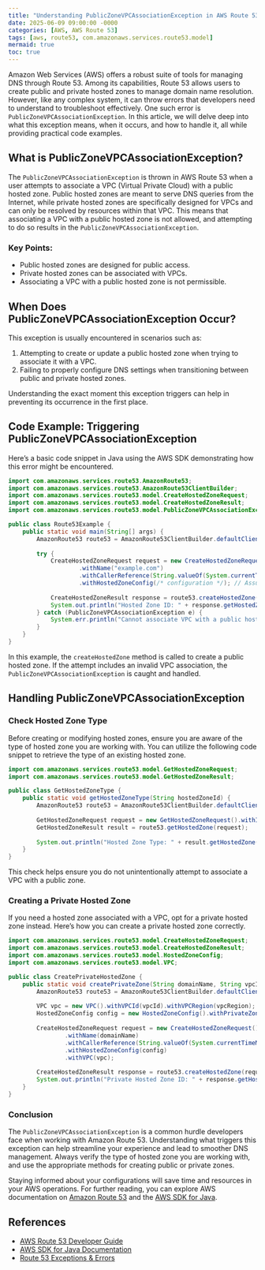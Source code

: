 ```yaml
---
title: "Understanding PublicZoneVPCAssociationException in AWS Route 53"
date: 2025-06-09 09:00:00 -0000
categories: [AWS, AWS Route 53]
tags: [aws, route53, com.amazonaws.services.route53.model]
mermaid: true
toc: true
---
```



Amazon Web Services (AWS) offers a robust suite of tools for managing DNS through Route 53. Among its capabilities, Route 53 allows users to create public and private hosted zones to manage domain name resolution. However, like any complex system, it can throw errors that developers need to understand to troubleshoot effectively. One such error is `PublicZoneVPCAssociationException`. In this article, we will delve deep into what this exception means, when it occurs, and how to handle it, all while providing practical code examples.

## What is PublicZoneVPCAssociationException?

The `PublicZoneVPCAssociationException` is thrown in AWS Route 53 when a user attempts to associate a VPC (Virtual Private Cloud) with a public hosted zone. Public hosted zones are meant to serve DNS queries from the Internet, while private hosted zones are specifically designed for VPCs and can only be resolved by resources within that VPC. This means that associating a VPC with a public hosted zone is not allowed, and attempting to do so results in the `PublicZoneVPCAssociationException`.

### Key Points:
- Public hosted zones are designed for public access.
- Private hosted zones can be associated with VPCs.
- Associating a VPC with a public hosted zone is not permissible.

## When Does PublicZoneVPCAssociationException Occur?

This exception is usually encountered in scenarios such as:
1. Attempting to create or update a public hosted zone when trying to associate it with a VPC.
2. Failing to properly configure DNS settings when transitioning between public and private hosted zones.

Understanding the exact moment this exception triggers can help in preventing its occurrence in the first place.

## Code Example: Triggering PublicZoneVPCAssociationException

Here’s a basic code snippet in Java using the AWS SDK demonstrating how this error might be encountered.

```java
import com.amazonaws.services.route53.AmazonRoute53;
import com.amazonaws.services.route53.AmazonRoute53ClientBuilder;
import com.amazonaws.services.route53.model.CreateHostedZoneRequest;
import com.amazonaws.services.route53.model.CreateHostedZoneResult;
import com.amazonaws.services.route53.model.PublicZoneVPCAssociationException;

public class Route53Example {
    public static void main(String[] args) {
        AmazonRoute53 route53 = AmazonRoute53ClientBuilder.defaultClient();
        
        try {
            CreateHostedZoneRequest request = new CreateHostedZoneRequest()
                    .withName("example.com")
                    .withCallerReference(String.valueOf(System.currentTimeMillis()))
                    .withHostedZoneConfig(/* configuration */); // Assume it's public
            
            CreateHostedZoneResult response = route53.createHostedZone(request);
            System.out.println("Hosted Zone ID: " + response.getHostedZone().getId());
        } catch (PublicZoneVPCAssociationException e) {
            System.err.println("Cannot associate VPC with a public hosted zone: " + e.getMessage());
        }
    }
}
```

In this example, the `createHostedZone` method is called to create a public hosted zone. If the attempt includes an invalid VPC association, the `PublicZoneVPCAssociationException` is caught and handled.

## Handling PublicZoneVPCAssociationException

### Check Hosted Zone Type

Before creating or modifying hosted zones, ensure you are aware of the type of hosted zone you are working with. You can utilize the following code snippet to retrieve the type of an existing hosted zone.

```java
import com.amazonaws.services.route53.model.GetHostedZoneRequest;
import com.amazonaws.services.route53.model.GetHostedZoneResult;

public class GetHostedZoneType {
    public static void getHostedZoneType(String hostedZoneId) {
        AmazonRoute53 route53 = AmazonRoute53ClientBuilder.defaultClient();
        
        GetHostedZoneRequest request = new GetHostedZoneRequest().withId(hostedZoneId);
        GetHostedZoneResult result = route53.getHostedZone(request);
        
        System.out.println("Hosted Zone Type: " + result.getHostedZone().getConfig().getPrivateZone());
    }
}
```

This check helps ensure you do not unintentionally attempt to associate a VPC with a public zone.

### Creating a Private Hosted Zone

If you need a hosted zone associated with a VPC, opt for a private hosted zone instead. Here’s how you can create a private hosted zone correctly.

```java
import com.amazonaws.services.route53.model.CreateHostedZoneRequest;
import com.amazonaws.services.route53.model.CreateHostedZoneResult;
import com.amazonaws.services.route53.model.HostedZoneConfig;
import com.amazonaws.services.route53.model.VPC;

public class CreatePrivateHostedZone {
    public static void createPrivateZone(String domainName, String vpcId, String vpcRegion) {
        AmazonRoute53 route53 = AmazonRoute53ClientBuilder.defaultClient();
        
        VPC vpc = new VPC().withVPCId(vpcId).withVPCRegion(vpcRegion);
        HostedZoneConfig config = new HostedZoneConfig().withPrivateZone(true);
        
        CreateHostedZoneRequest request = new CreateHostedZoneRequest()
                .withName(domainName)
                .withCallerReference(String.valueOf(System.currentTimeMillis()))
                .withHostedZoneConfig(config)
                .withVPC(vpc);
        
        CreateHostedZoneResult response = route53.createHostedZone(request);
        System.out.println("Private Hosted Zone ID: " + response.getHostedZone().getId());
    }
}
```

### Conclusion

The `PublicZoneVPCAssociationException` is a common hurdle developers face when working with Amazon Route 53. Understanding what triggers this exception can help streamline your experience and lead to smoother DNS management. Always verify the type of hosted zone you are working with, and use the appropriate methods for creating public or private zones. 

Staying informed about your configurations will save time and resources in your AWS operations. For further reading, you can explore AWS documentation on [Amazon Route 53](https://docs.aws.amazon.com/Route53/latest/DeveloperGuide/Welcome.html) and the [AWS SDK for Java](https://docs.aws.amazon.com/sdk-for-java/latest/developer-guide/home.html).

## References
- [AWS Route 53 Developer Guide](https://docs.aws.amazon.com/Route53/latest/DeveloperGuide/Welcome.html)
- [AWS SDK for Java Documentation](https://docs.aws.amazon.com/sdk-for-java/latest/developer-guide/home.html)
- [Route 53 Exceptions & Errors](https://docs.aws.amazon.com/Route53/latest/APIReference/API_Errors.html)